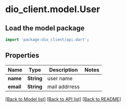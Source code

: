 # dio_client.model.User

## Load the model package
```dart
import 'package:dio_client/api.dart';
```

## Properties
Name | Type | Description | Notes
------------ | ------------- | ------------- | -------------
**name** | **String** | user name | 
**email** | **String** | mail addrress | 

[[Back to Model list]](../README.md#documentation-for-models) [[Back to API list]](../README.md#documentation-for-api-endpoints) [[Back to README]](../README.md)


